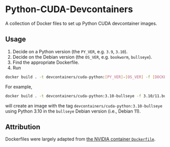 # Python-CUDA-Devcontainers

A collection of Docker files to set up Python CUDA devcontainer images.

## Usage

1. Decide on a Python version (the `PY_VER`, e.g. `3.9`, `3.10`).
2. Decide on the Debian version (the `OS_VER`, e.g. `bookworm`, `bullseye`).
3. Find the appropriate Dockerfile.
4. Run

```bash
docker build . -t devcontainers/cuda-python:[PY_VER]-[OS_VER] -f [DOCKERFILE_PATH]
```

For example,

```bash
docker build . -t devcontainers/cuda-python:3.10-bullseye -f 3.10/11.bullseye.Dockerfile
```

will create an image with the tag `devcontainers/cuda-python:3.10-bullseye` using Python 3.10 in the `bullseye` Debian version (i.e., Debian 11).


## Attribution

Dockerfiles were largely adapted from [the NVIDIA container `Dockerfile`](https://gitlab.com/nvidia/container-images/cuda/-/blob/a819e795/dist/12.2.2/ubuntu2204/base/Dockerfile).

